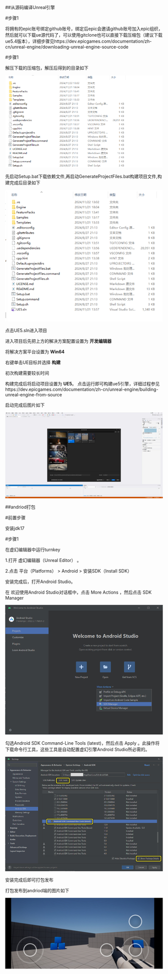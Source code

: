 ##从源码编译Unreal引擎

#步骤1

将拥有的epic账号绑定github账号，绑定后epic会邀请github账号加入epic组织，然后就可以下载ue源代码了，可以使用gitclone也可以直接下载压缩包（建议下载ue5.4版本），详细步骤见https://dev.epicgames.com/documentation/zh-cn/unreal-engine/downloading-unreal-engine-source-code



#步骤1

解压下载的压缩包，解压后得到的目录如下

![图片1](./picture/c76aabd9-63ba-4d04-82c3-f9b5757a5985.png)

先启动Setup.bat下载依赖文件,再启动GenerateProjectFiles.bat构建项目文件,构建完成后目录如下

![图片2](./picture/968890ed-df6c-4510-9803-3c5deff418c8.png)

点击UE5.sln进入项目

进入项目后先把上方的解决方案配置设置为 **开发编辑器**

将解决方案平台设置为 **Win64**

右键单击UE目标并选择 **构建**

初次构建需要较长时间

构建完成后将启动项目设置为 **UE5**。 点击运行即可构建ue5引擎，详细过程参见https://dev.epicgames.com/documentation/zh-cn/unreal-engine/building-unreal-engine-from-source

启动完成后图片如下

![图片3](./picture/92084ddb-3da5-4e8b-9006-5a41a34879a2.png)



##andriod打包

#前置步骤

安装jdk17

#步骤1

在虚幻编辑器中运行turnkey

1.打开 虚幻编辑器（Unreal Editor） 。

2.点击 平台（Platforms） > Android > 安装SDK（Install SDK）

安装完成后，打开Android Studio。

在 欢迎使用Android Studio对话框中，点击 More Actions ，然后点击 SDK Manager

![图片4](./picture/opensdkmanager.png)

勾选Android SDK Command-Line Tools (latest)，然后点击 Apply 。此操作将下载命令行工具，这些工具是自动配置虚幻引擎Android Studio所必需的。

![图片5](./picture/sdktools.png)

安装完成后即可打包发布

打包发布到andriod端的图片如下

![图片6](./picture/Screenshot_2024-11-22-13-05-25-714_com.YourCompan.jpg)